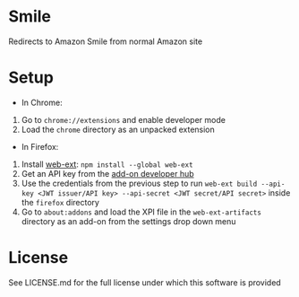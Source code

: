 # Smile

Redirects to Amazon Smile from normal Amazon site

# Setup

* In Chrome:

1. Go to `chrome://extensions` and enable developer mode
2. Load the `chrome` directory as an unpacked extension

* In Firefox:

1. Install [web-ext](https://github.com/mozilla/web-ext): `npm install --global web-ext`
2. Get an API key from the [add-on developer hub](https://addons.mozilla.org/en-US/developers/addon/api/key/)
3. Use the credentials from the previous step to run `web-ext build --api-key <JWT issuer/API key> --api-secret <JWT secret/API secret>` inside the `firefox` directory
4. Go to `about:addons` and load the XPI file in the `web-ext-artifacts` directory as an add-on from the settings drop down menu

# License

See LICENSE.md for the full license under which this software is provided
